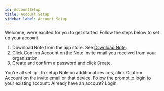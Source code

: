 ```yaml
---
id: AccountSetup
title: Account Setup
sidebar_label: Account Setup
---
```

Welcome, we’re excited for you to get started! Follow the steps below to set up your account. 

1. Download Note from the app store. See [Download Note](../GettingStarted/DownloadNote.md). 
2. Click Confirm Account on the Note invite email you received from your organization.
3. Create and confirm a password and click Create. 

You’re all set up! To setup Note on additional devices, click Confirm Account on the invite email on that device. Follow the prompt to login to your existing account: Already have an account? Login. 

